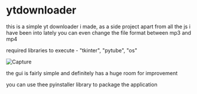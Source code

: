 # ytdownloader
this is a simple yt downloader i made, as a side project apart from all the js i have been into lately
you can even change the file format between mp3 and mp4

required libraries to execute - "tkinter", "pytube", "os"

![Capture](https://user-images.githubusercontent.com/70424466/114895745-60390a80-9e2d-11eb-9239-79070f9eba48.JPG)

the gui is fairly simple and definitely has a huge room for improvement

you can use thee pyinstaller library to package the application
